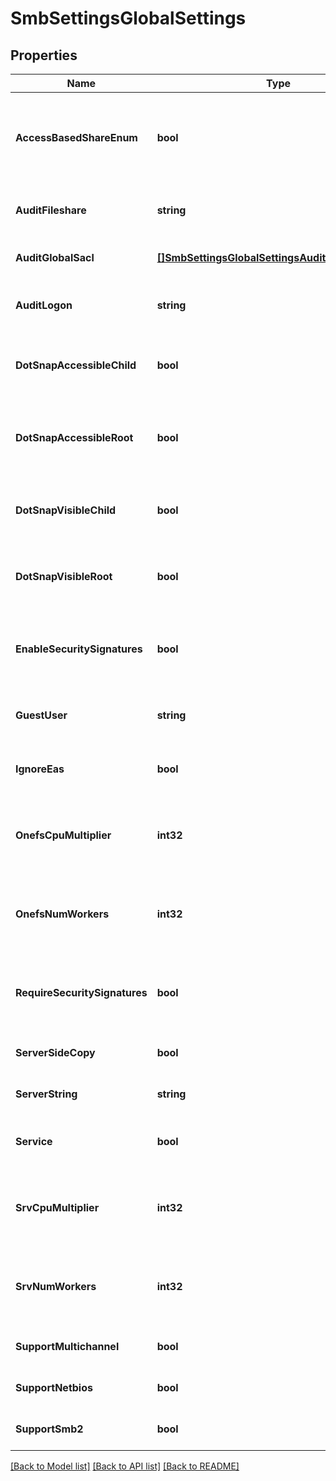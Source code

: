# SmbSettingsGlobalSettings

## Properties
Name | Type | Description | Notes
------------ | ------------- | ------------- | -------------
**AccessBasedShareEnum** | **bool** | Only enumerate files and folders the requesting user has access to. | [optional] [default to null]
**AuditFileshare** | **string** | Specify level of file share audit events to log. | [optional] [default to null]
**AuditGlobalSacl** | [**[]SmbSettingsGlobalSettingsAuditGlobalSaclItem**](SmbSettingsGlobalSettingsAuditGlobalSaclItem.md) | Specifies a list of permissions to audit. | [optional] [default to null]
**AuditLogon** | **string** | Specify the level of logon audit events to log. | [optional] [default to null]
**DotSnapAccessibleChild** | **bool** | Allow access to .snapshot directories in share subdirectories. | [optional] [default to null]
**DotSnapAccessibleRoot** | **bool** | Allow access to the .snapshot directory in the root of the share. | [optional] [default to null]
**DotSnapVisibleChild** | **bool** | Show .snapshot directories in share subdirectories. | [optional] [default to null]
**DotSnapVisibleRoot** | **bool** | Show the .snapshot directory in the root of a share. | [optional] [default to null]
**EnableSecuritySignatures** | **bool** | Indicates whether the server supports signed SMB packets. | [optional] [default to null]
**GuestUser** | **string** | Specifies the fully-qualified user to use for guest access. | [optional] [default to null]
**IgnoreEas** | **bool** | Specify whether to ignore EAs on files. | [optional] [default to null]
**OnefsCpuMultiplier** | **int32** | Specify the number of OneFS driver worker threads per CPU. | [optional] [default to null]
**OnefsNumWorkers** | **int32** | Set the maximum number of OneFS driver worker threads. | [optional] [default to null]
**RequireSecuritySignatures** | **bool** | Indicates whether the server requires signed SMB packets. | [optional] [default to null]
**ServerSideCopy** | **bool** | Enable Server Side Copy. | [optional] [default to null]
**ServerString** | **string** | Provides a description of the server. | [optional] [default to null]
**Service** | **bool** | Specify whether service is enabled. | [optional] [default to null]
**SrvCpuMultiplier** | **int32** | Specify the number of SRV service worker threads per CPU. | [optional] [default to null]
**SrvNumWorkers** | **int32** | Set the maximum number of SRV service worker threads. | [optional] [default to null]
**SupportMultichannel** | **bool** | Support multichannel. | [optional] [default to null]
**SupportNetbios** | **bool** | Support NetBIOS. | [optional] [default to null]
**SupportSmb2** | **bool** | Support the SMB2 protocol on the server. | [optional] [default to null]

[[Back to Model list]](../README.md#documentation-for-models) [[Back to API list]](../README.md#documentation-for-api-endpoints) [[Back to README]](../README.md)



